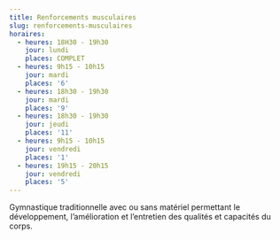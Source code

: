 ```yaml
---
title: Renforcements musculaires
slug: renforcements-musculaires
horaires:
  - heures: 18H30 - 19h30
    jour: lundi
    places: COMPLET
  - heures: 9h15 - 10h15
    jour: mardi
    places: '6'
  - heures: 18h30 - 19h30
    jour: mardi
    places: '9'
  - heures: 18h30 - 19h30
    jour: jeudi
    places: '11'
  - heures: 9h15 - 10h15
    jour: vendredi
    places: '1'
  - heures: 19h15 - 20h15
    jour: vendredi
    places: '5'
---
```


Gymnastique traditionnelle avec ou sans matériel permettant le développement, l’amélioration et l’entretien des qualités
et capacités du corps.
